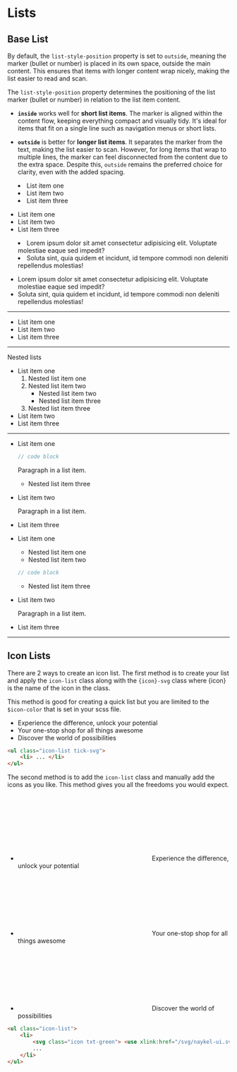 # Lists




## Base List

By default, the `list-style-position` property is set to `outside`, meaning the marker
(bullet or number) is placed in its own space, outside the main content. This ensures that
items with longer content wrap nicely, making the list easier to read and scan.

The `list-style-position` property determines the positioning of the list marker (bullet
or number) in relation to the list item content.

- **`inside`** works well for **short list items**. The marker is aligned within the
  content flow, keeping everything compact and visually tidy. It's ideal for items that
  fit on a single line such as navigation menus or short lists.

- **`outside`** is better for **longer list items**. It separates the marker from the
  text, making the list easier to scan. However, for long items that wrap to multiple
  lines, the marker can feel disconnected from the content due to the extra space. Despite
  this, `outside` remains the preferred choice for clarity, even with the added spacing.

<div class="grid cols-2 gap-3 va-t">
    <div>
        <ul class="bdr bdr-blue" style="list-style-position: inside; margin-inline-start: 0;">
            <li>List item one</li>
            <li>List item two</li>
            <li>List item three</li>
        </ul>
        <ul class="bdr bdr-blue" style="list-style-position: outside;">
            <li>List item one</li>
            <li>List item two</li>
            <li>List item three</li>
        </ul>
    </div>
    <div>
        <ul class="bdr bdr-blue" style="list-style-position: inside; margin-inline-start: 0;">
            <li>Lorem ipsum dolor sit amet consectetur adipisicing elit. Voluptate molestiae eaque sed impedit?</li>
            <li>Soluta sint, quia quidem et incidunt, id tempore commodi non deleniti repellendus molestias!</li>
        </ul>
        <ul class="bdr bdr-blue" style="list-style-position: outside;">
            <li>Lorem ipsum dolor sit amet consectetur adipisicing elit. Voluptate molestiae eaque sed impedit?</li>
            <li>Soluta sint, quia quidem et incidunt, id tempore commodi non deleniti repellendus molestias!</li>
        </ul>
    </div>
</div>

---

- List item one
- List item two
- List item three

---

Nested lists

- List item one
    1. Nested list item one
    2. Nested list item two
        - Nested list item two
        - Nested list item three
    3. Nested list item three
- List item two
- List item three

---

- List item one
    ```php +torchlight-php
    // code block
    ```

    Paragraph in a list item.
    
    - Nested list item three
- List item two

    Paragraph in a list item.

- List item three
  
- List item one
    - Nested list item one
    - Nested list item two
    ```php +torchlight-php
    // code block
    ```
    - Nested list item three
- List item two

    Paragraph in a list item.

- List item three
---




## Icon Lists

There are 2 ways to create an icon list. The first method is to create your list and apply
the `icon-list` class along with the `{icon}-svg` class where {icon} is the name of the
icon in the class.

This method is good for creating a quick list but you are limited to the `$icon-color`
that is set in your scss file.

<ul class="icon-list tick-svg">
    <li> Experience the difference, unlock your potential </li>
    <li> Your one-stop shop for all things awesome </li>
    <li> Discover the world of possibilities </li>
</ul>

``` html
<ul class="icon-list tick-svg">
    <li> ... </li>
</ul>
```

The second method is to add the `icon-list` class and manually add the icons as you like.
This method gives you all the freedoms you would expect.

<ul class="icon-list">
    <li>
        <svg class="icon txt-red"> <use xlink:href="/svg/naykel-ui.svg#tick-round"></use> </svg>
        Experience the difference, unlock your potential
    </li>
    <li>
        <svg class="icon txt-green"> <use xlink:href="/svg/naykel-ui.svg#tick-round"></use> </svg>
        Your one-stop shop for all things awesome
    </li>
    <li>
        <svg class="icon txt-orange"> <use xlink:href="/svg/naykel-ui.svg#tick-round"></use> </svg>
        Discover the world of possibilities
    </li>
</ul>

```html
<ul class="icon-list">
    <li>
        <svg class="icon txt-green"> <use xlink:href="/svg/naykel-ui.svg#tick-round"></use> </svg>
        ...
    </li>
</ul>

```
